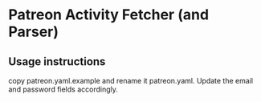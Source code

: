 # Patreon Activity Fetcher (and Parser)

## Usage instructions

copy patreon.yaml.example and rename it patreon.yaml.  Update the email and password 
fields accordingly.

